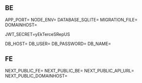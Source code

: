## BE
APP_PORT=
NODE_ENV=
DATABASE_SQLITE=
MIGRATION_FILE=
DOMAINHOST=

JWT_SECRET=yEkTerceSRepUS

DB_HOST=
DB_USER=
DB_PASSWORD=
DB_NAME=

## FE
NEXT_PUBLIC_FE=
NEXT_PUBLIC_BE=
NEXT_PUBLIC_API_URL=
NEXT_PUBLIC_DOMAINHOST=
